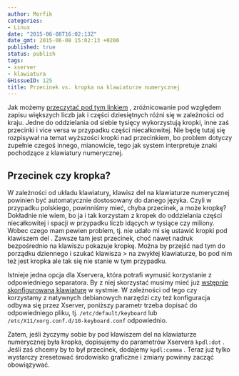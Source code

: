 ```yaml
---
author: Morfik
categories:
- Linux
date: "2015-06-08T16:02:13Z"
date_gmt: 2015-06-08 15:02:13 +0200
published: true
status: publish
tags:
- xserver
- klawiatura
GHissueID: 125
title: Przecinek vs. kropka na klawiaturze numerycznej
---
```


Jak możemy [przeczytać pod tym linkiem](https://en.wikipedia.org/wiki/Decimal_mark) , zróżnicowanie
pod względem zapisu większych liczb jak i części dziesiętnych różni się w zależności od kraju. Jedne
do oddzielania od siebie tysięcy wykorzystują kropki, inne zaś przecinki i vice versa w przypadku
części niecałkowitej. Nie będę tutaj się rozpisywał na temat wyższości kropki nad przecinkiem, bo
problem dotyczy zupełnie czegoś innego, mianowicie, tego jak system interpretuje znaki pochodzące z
klawiatury numerycznej.

<!--more-->
## Przecinek czy kropka?

W zależności od układu klawiatury, klawisz del na klawiaturze numerycznej powinien być automatycznie
dostosowany do danego języka. Czyli w przypadku polskiego, powinniśmy mieć, chyba przecinek, a może
kropkę? Dokładnie nie wiem, bo ja i tak korzystam z kropek do oddzielania części niecałkowitej i
spacji w przypadku liczb idących w tysiące czy miliony. Wobec czego mam pewien problem, tj. nie
udało mi się ustawić kropki pod klawiszem del . Zawsze tam jest przecinek, choć nawet nadruk
bezpośrednio na klawiszu pokazuje kropkę. Można by przejść nad tym do porządku dziennego i szukać
klawisza \> na zwykłej klawiaturze, bo pod nim też jest kropka ale tak się nie stanie w tym
przypadku.

Istnieje jedna opcja dla Xservera, która potrafi wymusić korzystanie z odpowiedniego separatora. By
z niej skorzystać musimy mieć już [wstępnie skonfigurowaną
klawiaturę](/post/klawiatura-i-jej-konfiguracja-pod-debianem/) w systmie. W
zależności od tego czy korzystamy z natywnych debianowych narzędzi czy też konfiguracja odbywa się
przez Xserver, poniższy parametr trzeba dopisać do odpowiedniego pliku, tj. `/etc/default/keyboard`
lub `/etc/X11/xorg.conf.d/10-keyboard.conf` odpowiednio.

Zatem, jeśli życzymy sobie by pod klawiszem del na klawiaturze numerycznej była kropka, dopisujemy
do parametrów Xservera `kpdl:dot` . Jeśli zaś chcemy by to był przecinek, dodajemy `kpdl:comma` .
Teraz już tylko wystarczy zresetować środowisko graficzne i zmiany powinny zacząć obowiązywać.
